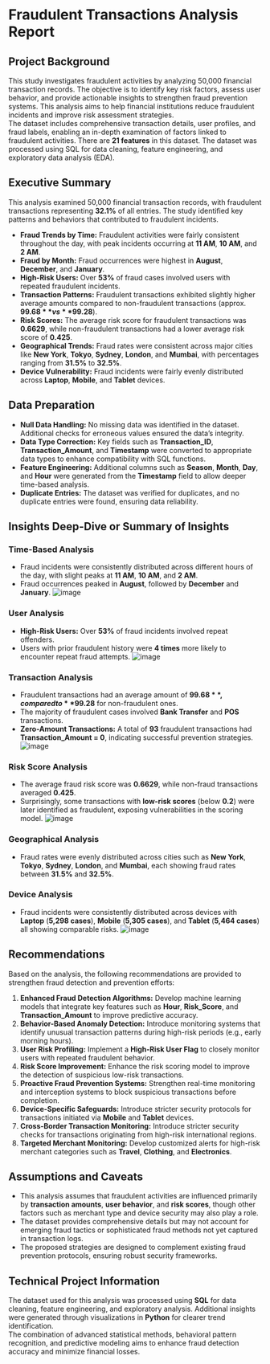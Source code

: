 # Fraudulent Transactions Analysis Report

## Project Background
This study investigates fraudulent activities by analyzing 50,000 financial transaction records. The objective is to identify key risk factors, assess user behavior, and provide actionable insights to strengthen fraud prevention systems. This analysis aims to help financial institutions reduce fraudulent incidents and improve risk assessment strategies.  
The dataset includes comprehensive transaction details, user profiles, and fraud labels, enabling an in-depth examination of factors linked to fraudulent activities. There are **21 features** in this dataset. The dataset was processed using SQL for data cleaning, feature engineering, and exploratory data analysis (EDA).  

## Executive Summary  
This analysis examined 50,000 financial transaction records, with fraudulent transactions representing **32.1%** of all entries. The study identified key patterns and behaviors that contributed to fraudulent incidents.  

* **Fraud Trends by Time:** Fraudulent activities were fairly consistent throughout the day, with peak incidents occurring at **11 AM**, **10 AM**, and **2 AM**.  
* **Fraud by Month:** Fraud occurrences were highest in **August**, **December**, and **January**.  
* **High-Risk Users:** Over **53%** of fraud cases involved users with repeated fraudulent incidents.  
* **Transaction Patterns:** Fraudulent transactions exhibited slightly higher average amounts compared to non-fraudulent transactions (approx. **$99.68** vs **$99.28**).  
* **Risk Scores:** The average risk score for fraudulent transactions was **0.6629**, while non-fraudulent transactions had a lower average risk score of **0.425**.  
* **Geographical Trends:** Fraud rates were consistent across major cities like **New York**, **Tokyo**, **Sydney**, **London**, and **Mumbai**, with percentages ranging from **31.5%** to **32.5%**.  
* **Device Vulnerability:** Fraud incidents were fairly evenly distributed across **Laptop**, **Mobile**, and **Tablet** devices.  

## Data Preparation  
* **Null Data Handling:** No missing data was identified in the dataset. Additional checks for erroneous values ensured the data’s integrity.  
* **Data Type Correction:** Key fields such as **Transaction_ID**, **Transaction_Amount**, and **Timestamp** were converted to appropriate data types to enhance compatibility with SQL functions.  
* **Feature Engineering:** Additional columns such as **Season**, **Month**, **Day**, and **Hour** were generated from the **Timestamp** field to allow deeper time-based analysis.  
* **Duplicate Entries:** The dataset was verified for duplicates, and no duplicate entries were found, ensuring data reliability.  

## Insights Deep-Dive or Summary of Insights 

### Time-Based Analysis  
  * Fraud incidents were consistently distributed across different hours of the day, with slight peaks at **11 AM**, **10 AM**, and **2 AM**.  
  * Fraud occurrences peaked in **August**, followed by **December** and **January**.
    ![image](https://github.com/user-attachments/assets/873e8f4a-6458-4977-b77b-d9d8f95b1295)

### User Analysis  
  * **High-Risk Users:** Over **53%** of fraud incidents involved repeat offenders.  
  * Users with prior fraudulent history were **4 times** more likely to encounter repeat fraud attempts.
    ![image](https://github.com/user-attachments/assets/750edb96-c1b8-4fea-a306-c919d8c643c5)

### Transaction Analysis  
  * Fraudulent transactions had an average amount of **$99.68**, compared to **$99.28** for non-fraudulent ones.  
  * The majority of fraudulent cases involved **Bank Transfer** and **POS** transactions.  
  * **Zero-Amount Transactions:** A total of **93** fraudulent transactions had **Transaction_Amount = 0**, indicating successful prevention strategies.
    ![image](https://github.com/user-attachments/assets/7bdc52bb-8538-4665-b2f0-93af96f0f4bc)

### Risk Score Analysis 
  * The average fraud risk score was **0.6629**, while non-fraud transactions averaged **0.425**.  
  * Surprisingly, some transactions with **low-risk scores** (below **0.2**) were later identified as fraudulent, exposing vulnerabilities in the scoring model.
    ![image](https://github.com/user-attachments/assets/60807ccb-d4bc-4d45-ac90-e216a40ad6bc)

### Geographical Analysis 
  * Fraud rates were evenly distributed across cities such as **New York**, **Tokyo**, **Sydney**, **London**, and **Mumbai**, each showing fraud rates between **31.5%** and **32.5%**.
### Device Analysis 
  * Fraud incidents were consistently distributed across devices with **Laptop** (**5,298 cases**), **Mobile** (**5,305 cases**), and **Tablet** (**5,464 cases**) all showing comparable risks.
    ![image](https://github.com/user-attachments/assets/51acdcd8-eb8b-4786-bd3e-ecd14e5f6215)

## Recommendations  
Based on the analysis, the following recommendations are provided to strengthen fraud detection and prevention efforts:  

1. **Enhanced Fraud Detection Algorithms:** Develop machine learning models that integrate key features such as **Hour**, **Risk_Score**, and **Transaction_Amount** to improve predictive accuracy.  
2. **Behavior-Based Anomaly Detection:** Introduce monitoring systems that identify unusual transaction patterns during high-risk periods (e.g., early morning hours).  
3. **User Risk Profiling:** Implement a **High-Risk User Flag** to closely monitor users with repeated fraudulent behavior.  
4. **Risk Score Improvement:** Enhance the risk scoring model to improve the detection of suspicious low-risk transactions.  
5. **Proactive Fraud Prevention Systems:** Strengthen real-time monitoring and interception systems to block suspicious transactions before completion.  
6. **Device-Specific Safeguards:** Introduce stricter security protocols for transactions initiated via **Mobile** and **Tablet** devices.  
7. **Cross-Border Transaction Monitoring:** Introduce stricter security checks for transactions originating from high-risk international regions.  
8. **Targeted Merchant Monitoring:** Develop customized alerts for high-risk merchant categories such as **Travel**, **Clothing**, and **Electronics**.  

## Assumptions and Caveats  
* This analysis assumes that fraudulent activities are influenced primarily by **transaction amounts**, **user behavior**, and **risk scores**, though other factors such as merchant type and device security may also play a role.  
* The dataset provides comprehensive details but may not account for emerging fraud tactics or sophisticated fraud methods not yet captured in transaction logs.  
* The proposed strategies are designed to complement existing fraud prevention protocols, ensuring robust security frameworks.  

## Technical Project Information
The dataset used for this analysis was processed using **SQL** for data cleaning, feature engineering, and exploratory analysis. Additional insights were generated through visualizations in **Python** for clearer trend identification.  
The combination of advanced statistical methods, behavioral pattern recognition, and predictive modeling aims to enhance fraud detection accuracy and minimize financial losses.

